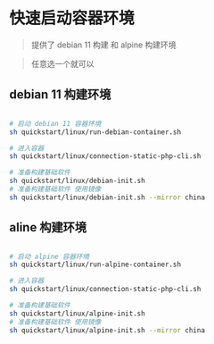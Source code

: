 # 快速启动容器环境

> 提供了 debian 11 构建 和 alpine 构建环境

> 任意选一个就可以 

## debian 11 构建环境

```bash

# 启动 debian 11 容器环境
sh quickstart/linux/run-debian-container.sh

# 进入容器 
sh quickstart/linux/connection-static-php-cli.sh

# 准备构建基础软件
sh quickstart/linux/debian-init.sh
# 准备构建基础软件 使用镜像 
sh quickstart/linux/debian-init.sh --mirror china 

```

## aline 构建环境

```bash

# 启动 alpine 容器环境
sh quickstart/linux/run-alpine-container.sh

# 进入容器 
sh quickstart/linux/connection-static-php-cli.sh

# 准备构建基础软件
sh quickstart/linux/alpine-init.sh
# 准备构建基础软件 使用镜像
sh quickstart/linux/alpine-init.sh --mirror china 

```